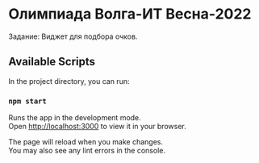
# Олимпиада Волга-ИТ Весна-2022
Задание: Виджет для подбора очков.

## Available Scripts

In the project directory, you can run:

### `npm start`

Runs the app in the development mode.\
Open [http://localhost:3000](http://localhost:3000) to view it in your browser.

The page will reload when you make changes.\
You may also see any lint errors in the console.


